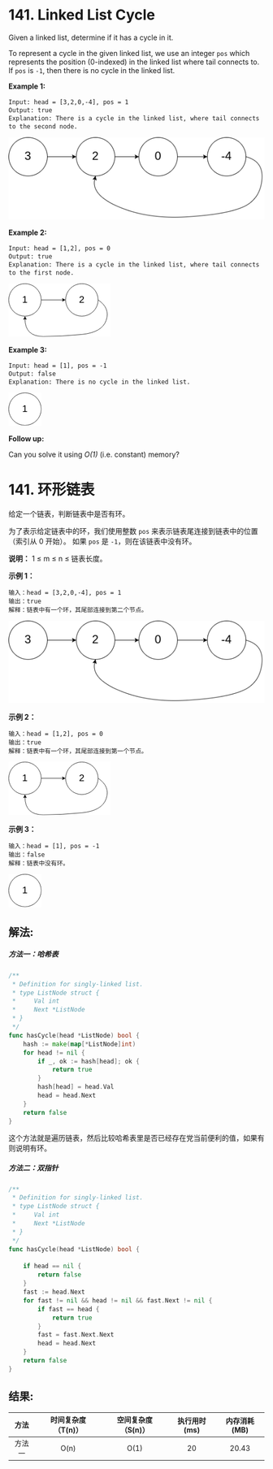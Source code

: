 
# 141. Linked List Cycle
Given a linked list, determine if it has a cycle in it.

To represent a cycle in the given linked list, we use an integer `pos` which represents the position (0-indexed) in the linked list where tail connects to. If `pos` is `-1`, then there is no cycle in the linked list.

**Example 1:**
```
Input: head = [3,2,0,-4], pos = 1
Output: true
Explanation: There is a cycle in the linked list, where tail connects to the second node.
```
![](https://github.com/loveway/Daily-learning-algorithm/blob/master/Algorithms/141.%20Linked%20List%20Cycle/image/circularlinkedlist.png?raw=true)

**Example 2:**
```
Input: head = [1,2], pos = 0
Output: true
Explanation: There is a cycle in the linked list, where tail connects to the first node.
```
![](https://github.com/loveway/Daily-learning-algorithm/blob/master/Algorithms/141.%20Linked%20List%20Cycle/image/circularlinkedlist_test2.png?raw=true)


**Example 3:**
```
Input: head = [1], pos = -1
Output: false
Explanation: There is no cycle in the linked list.
```
![](https://github.com/loveway/Daily-learning-algorithm/blob/master/Algorithms/141.%20Linked%20List%20Cycle/image/circularlinkedlist_test3.png?raw=true)

**Follow up:** 

Can you solve it using *O(1)* (i.e. constant) memory?

# 141. 环形链表
给定一个链表，判断链表中是否有环。

为了表示给定链表中的环，我们使用整数 `pos` 来表示链表尾连接到链表中的位置（索引从 0 开始）。 如果 `pos` 是 `-1`，则在该链表中没有环。


**说明：** 1 ≤ m ≤ n ≤ 链表长度。

**示例 1：**
```
输入：head = [3,2,0,-4], pos = 1
输出：true
解释：链表中有一个环，其尾部连接到第二个节点。
```
![](https://github.com/loveway/Daily-learning-algorithm/blob/master/Algorithms/141.%20Linked%20List%20Cycle/image/circularlinkedlist.png?raw=true)

**示例 2：**
```
输入：head = [1,2], pos = 0
输出：true
解释：链表中有一个环，其尾部连接到第一个节点。
```
![](https://github.com/loveway/Daily-learning-algorithm/blob/master/Algorithms/141.%20Linked%20List%20Cycle/image/circularlinkedlist_test2.png?raw=true)

**示例 3：**
```
输入：head = [1], pos = -1
输出：false
解释：链表中没有环。
```
![](https://github.com/loveway/Daily-learning-algorithm/blob/master/Algorithms/141.%20Linked%20List%20Cycle/image/circularlinkedlist_test3.png?raw=true)

## 解法:
##### 方法一：哈希表
```go
/**
 * Definition for singly-linked list.
 * type ListNode struct {
 *     Val int
 *     Next *ListNode
 * }
 */
func hasCycle(head *ListNode) bool {
	hash := make(map[*ListNode]int)
	for head != nil {
		if _, ok := hash[head]; ok {
			return true
		}
		hash[head] = head.Val
		head = head.Next
	}
	return false
}
```
这个方法就是遍历链表，然后比较哈希表里是否已经存在党当前便利的值，如果有则说明有环。

##### 方法二：双指针
```go
/**
 * Definition for singly-linked list.
 * type ListNode struct {
 *     Val int
 *     Next *ListNode
 * }
 */
func hasCycle(head *ListNode) bool {

	if head == nil {
		return false
	}
	fast := head.Next
	for fast != nil && head != nil && fast.Next != nil {
		if fast == head {
			return true
		}
		fast = fast.Next.Next
		head = head.Next
	}
	return false
}

```

## 结果:
| 方法 | 时间复杂度（T(n)） | 空间复杂度（S(n)） | 执行用时(ms) | 内存消耗(MB) |
|:-------:|:-------:|:-------:|:-------:|:-------:|
| 方法一 |   O(n)  | O(1) |  20  | 20.43|

